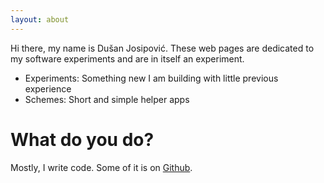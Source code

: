 ```yaml
---
layout: about
---
```


Hi there, my name is Dušan Josipović. These web pages are dedicated to my software experiments and are in itself an experiment.

- Experiments: Something new I am building with little previous experience
- Schemes: Short and simple helper apps


# What do you do?
Mostly, I write code. Some of it is on [Github](https://github.com/dulex123).


